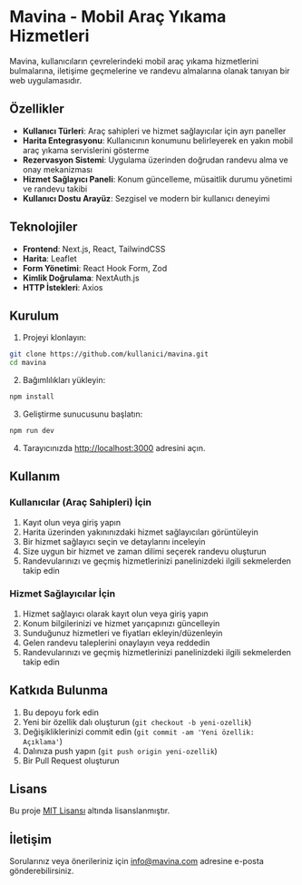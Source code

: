 # Mavina - Mobil Araç Yıkama Hizmetleri

Mavina, kullanıcıların çevrelerindeki mobil araç yıkama hizmetlerini bulmalarına, iletişime geçmelerine ve randevu almalarına olanak tanıyan bir web uygulamasıdır.

## Özellikler

- **Kullanıcı Türleri**: Araç sahipleri ve hizmet sağlayıcılar için ayrı paneller
- **Harita Entegrasyonu**: Kullanıcının konumunu belirleyerek en yakın mobil araç yıkama servislerini gösterme
- **Rezervasyon Sistemi**: Uygulama üzerinden doğrudan randevu alma ve onay mekanizması
- **Hizmet Sağlayıcı Paneli**: Konum güncelleme, müsaitlik durumu yönetimi ve randevu takibi
- **Kullanıcı Dostu Arayüz**: Sezgisel ve modern bir kullanıcı deneyimi

## Teknolojiler

- **Frontend**: Next.js, React, TailwindCSS
- **Harita**: Leaflet
- **Form Yönetimi**: React Hook Form, Zod
- **Kimlik Doğrulama**: NextAuth.js
- **HTTP İstekleri**: Axios

## Kurulum

1. Projeyi klonlayın:
```bash
git clone https://github.com/kullanici/mavina.git
cd mavina
```

2. Bağımlılıkları yükleyin:
```bash
npm install
```

3. Geliştirme sunucusunu başlatın:
```bash
npm run dev
```

4. Tarayıcınızda [http://localhost:3000](http://localhost:3000) adresini açın.

## Kullanım

### Kullanıcılar (Araç Sahipleri) İçin

1. Kayıt olun veya giriş yapın
2. Harita üzerinden yakınınızdaki hizmet sağlayıcıları görüntüleyin
3. Bir hizmet sağlayıcı seçin ve detaylarını inceleyin
4. Size uygun bir hizmet ve zaman dilimi seçerek randevu oluşturun
5. Randevularınızı ve geçmiş hizmetlerinizi panelinizdeki ilgili sekmelerden takip edin

### Hizmet Sağlayıcılar İçin

1. Hizmet sağlayıcı olarak kayıt olun veya giriş yapın
2. Konum bilgilerinizi ve hizmet yarıçapınızı güncelleyin
3. Sunduğunuz hizmetleri ve fiyatları ekleyin/düzenleyin
4. Gelen randevu taleplerini onaylayın veya reddedin
5. Randevularınızı ve geçmiş hizmetlerinizi panelinizdeki ilgili sekmelerden takip edin

## Katkıda Bulunma

1. Bu depoyu fork edin
2. Yeni bir özellik dalı oluşturun (`git checkout -b yeni-ozellik`)
3. Değişikliklerinizi commit edin (`git commit -am 'Yeni özellik: Açıklama'`)
4. Dalınıza push yapın (`git push origin yeni-ozellik`)
5. Bir Pull Request oluşturun

## Lisans

Bu proje [MIT Lisansı](LICENSE) altında lisanslanmıştır.

## İletişim

Sorularınız veya önerileriniz için [info@mavina.com](mailto:info@mavina.com) adresine e-posta gönderebilirsiniz.
